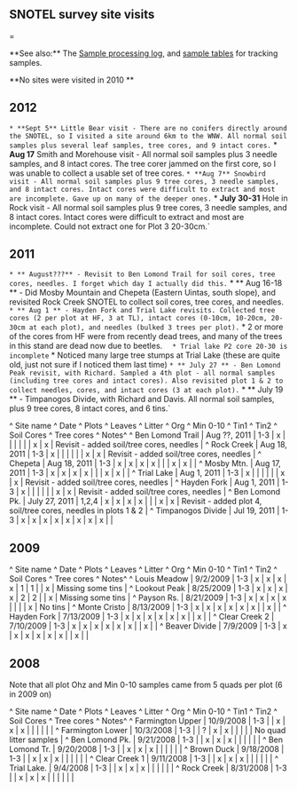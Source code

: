 ## SNOTEL survey site visits

=

 **See also:\*\* The [Sample processing
        log](sampleprocessinglog_1), and [sample
        tables](sampletables) for tracking samples.

<!-- -->

 **No sites were visited in 2010 \*\*

## 2012

` * **Sept 5** Little Bear visit - There are no conifers directly around the SNOTEL, so I visited a site around 6km to the WNW. All normal soil samples plus several leaf samples, tree cores, and 9 intact cores.
` * **Aug 17** Smith and Morehouse visit - All normal soil samples plus 3 needle samples, and 8 intact cores. The tree corer jammed on the first core, so I was unable to collect a usable set of tree cores.
` * **Aug 7** Snowbird visit - All normal soil samples plus 9 tree cores, 3 needle samples, and 8 intact cores. Intact cores were difficult to extract and most are incomplete. Gave up on many of the deeper ones.
` * **July 30-31** Hole in Rock visit - All normal soil samples plus 9 tree cores, 3 needle samples, and 8 intact cores. Intact cores were difficult to extract and most are incomplete. Could not extract one for Plot 3 20-30cm.`

## 2011

` * ** August???** - Revisit to Ben Lomond Trail for soil cores, tree cores, needles. I forget which day I actually did this.
` * ** Aug 16-18 ** - Did Mosby Mountain and Chepeta (Eastern Uintas, south slope), and revisited Rock Creek SNOTEL to collect soil cores, tree cores, and needles.
` * ** Aug 1 ** - Hayden Fork and Trial Lake revisits. Collected tree cores (2 per plot at HF, 3 at TL), intact cores (0-10cm, 10-20cm, 20-30cm at each plot), and needles (bulked 3 trees per plot).
`   * 2 or more of the cores from HF were from recently dead trees, and many of the trees in this stand are dead now due to beetles.
`   * Trial lake P2 core 20-30 is incomplete
`   * Noticed many large tree stumps at Trial Lake (these are quite old, just not sure if I noticed them last time)
` * ** July 27 ** - Ben Lomond Peak revisit, with Richard. Sampled a 4th plot - all normal samples (including tree cores and intact cores). Also revisited plot 1 & 2 to collect needles, cores, and intact cores (3 at each plot).
` * ** July 19 ** - Timpanogos Divide, with Richard and Davis. All normal soil samples, plus 9 tree cores, 8 intact cores, and 6 tins.`

\^ Site name \^ Date \^ Plots \^ Leaves \^ Litter \^ Org \^ Min 0-10 \^
Tin1 \^ Tin2 \^ Soil Cores \^ Tree cores \^ Notes\^ \^ Ben Lomond Trail
| Aug ??, 2011 | 1-3 | x | | | | | | x | x | Revisit - added soil/tree
cores, needles | \^ Rock Creek | Aug 18, 2011 | 1-3 | x | | | | | | x |
x | Revisit - added soil/tree cores, needles | \^ Chepeta | Aug 18, 2011
| 1-3 | x | x | x | x | | | x | x | | \^ Mosby Mtn. | Aug 17, 2011 | 1-3
| x | x | x | x | | | x | x | | \^ Trial Lake | Aug 1, 2011 | 1-3 | x |
| | | | | x | x | Revisit - added soil/tree cores, needles | \^ Hayden
Fork | Aug 1, 2011 | 1-3 | x | | | | | | x | x | Revisit - added
soil/tree cores, needles | \^ Ben Lomond Pk. | July 27, 2011 | 1,2,4 | x
| x | x | x | | | x | x | Revisit - added plot 4, soil/tree cores,
needles in plots 1 & 2 | \^ Timpanogos Divide | Jul 19, 2011 | 1-3 | x |
x | x | x | x | x | x | x | |

## 2009

\^ Site name \^ Date \^ Plots \^ Leaves \^ Litter \^ Org \^ Min 0-10 \^
Tin1 \^ Tin2 \^ Soil Cores \^ Tree cores \^ Notes\^ \^ Louis Meadow |
9/2/2009 | 1-3 | x | x | x | x | 1 | 1 | | x | Missing some tins | \^
Lookout Peak | 8/25/2009 | 1-3 | x | x | x | x | 2 | 2 | | x | Missing
some tins | \^ Payson Rs. | 8/21/2009 | 1-3 | x | x | x | x | | | | x |
No tins | \^ Monte Cristo | 8/13/2009 | 1-3 | x | x | x | x | x | x | |
x | | \^ Hayden Fork | 7/13/2009 | 1-3 | x | x | x | x | x | x | | x | |
\^ Clear Creek 2 | 7/10/2009 | 1-3 | x | x | x | x | x | x | | x | | \^
Beaver Divide | 7/9/2009 | 1-3 | x | x | x | x | x | x | | x | |

## 2008

Note that all plot Ohz and Min 0-10 samples came from 5 quads per plot
(6 in 2009 on)

\^ Site name \^ Date \^ Plots \^ Leaves \^ Litter \^ Org \^ Min 0-10 \^
Tin1 \^ Tin2 \^ Soil Cores \^ Tree cores \^ Notes\^ \^ Farmington Upper
| 10/9/2008 | 1-3 | | x | x | x | | | | | | \^ Farmington Lower |
10/3/2008 | 1-3 | | ? | x | x | | | | | No quad litter samples | \^ Ben
Lomond Pk. | 9/21/2008 | 1-3 | | x | x | x | | | | | | \^ Ben Lomond Tr.
| 9/20/2008 | 1-3 | | x | x | x | | | | | | \^ Brown Duck | 9/18/2008 |
1-3 | | x | x | x | | | | | | \^ Clear Creek 1 | 9/11/2008 | 1-3 | | x |
x | x | | | | | | \^ Trial Lake. | 9/4/2008 | 1-3 | | x | x | x | | | |
| | \^ Rock Creek | 8/31/2008 | 1-3 | | x | x | x | | | | | |
